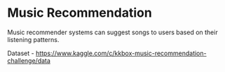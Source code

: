 
# Music Recommendation 

Music recommender systems can suggest songs to users based on their listening patterns.

Dataset - https://www.kaggle.com/c/kkbox-music-recommendation-challenge/data
